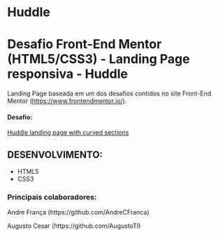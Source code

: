 
# Huddle
<h1>Desafio Front-End Mentor (HTML5/CSS3) - Landing Page responsiva - Huddle</h1>

Landing Page baseada em um dos desafios contidos no site Front-End Mentor (https://www.frontendmentor.io/).

<h4>Desafio:</h4>

<a href="https://www.frontendmentor.io/challenges/huddle-landing-page-with-curved-sections-5ca5ecd01e82137ec91a50f2">Huddle landing page with curved sections</a>

<h2>DESENVOLVIMENTO:</h2>

<ul>
  <li>HTML5</li>
  <li>CSS3</li>
</ul>

<h3>Principais colaboradores:</h3>

<p>Andre França (https://github.com/AndreCFranca)</p>
<p>Augusto Cesar (https://github.com/AugustoTI)</p>
